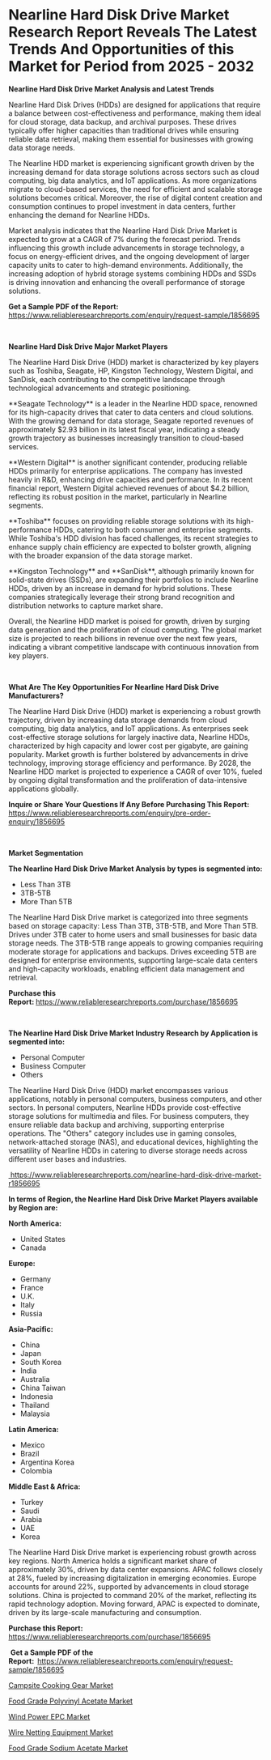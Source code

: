 <p><h1>Nearline Hard Disk Drive Market Research Report Reveals The Latest Trends And Opportunities of this Market for Period from 2025 - 2032</h1></p><p><strong>Nearline Hard Disk Drive Market Analysis and Latest Trends</strong></p>
<p><p>Nearline Hard Disk Drives (HDDs) are designed for applications that require a balance between cost-effectiveness and performance, making them ideal for cloud storage, data backup, and archival purposes. These drives typically offer higher capacities than traditional drives while ensuring reliable data retrieval, making them essential for businesses with growing data storage needs.</p><p>The Nearline HDD market is experiencing significant growth driven by the increasing demand for data storage solutions across sectors such as cloud computing, big data analytics, and IoT applications. As more organizations migrate to cloud-based services, the need for efficient and scalable storage solutions becomes critical. Moreover, the rise of digital content creation and consumption continues to propel investment in data centers, further enhancing the demand for Nearline HDDs.</p><p>Market analysis indicates that the Nearline Hard Disk Drive Market is expected to grow at a CAGR of 7% during the forecast period. Trends influencing this growth include advancements in storage technology, a focus on energy-efficient drives, and the ongoing development of larger capacity units to cater to high-demand environments. Additionally, the increasing adoption of hybrid storage systems combining HDDs and SSDs is driving innovation and enhancing the overall performance of storage solutions.</p></p>
<p><strong>Get a Sample PDF of the Report:&nbsp;</strong> <a href="https://www.reliableresearchreports.com/enquiry/request-sample/1856695?utm_campaign=31&utm_medium=2&utm_source=Github&utm_content=ia&utm_term=08012025&utm_id=nearline-hard-disk-drive">https://www.reliableresearchreports.com/enquiry/request-sample/1856695</a></p>
<p>&nbsp;</p>
<p><strong>Nearline Hard Disk Drive Major Market Players</strong></p>
<p><p>The Nearline Hard Disk Drive (HDD) market is characterized by key players such as Toshiba, Seagate, HP, Kingston Technology, Western Digital, and SanDisk, each contributing to the competitive landscape through technological advancements and strategic positioning.</p><p>**Seagate Technology** is a leader in the Nearline HDD space, renowned for its high-capacity drives that cater to data centers and cloud solutions. With the growing demand for data storage, Seagate reported revenues of approximately $2.93 billion in its latest fiscal year, indicating a steady growth trajectory as businesses increasingly transition to cloud-based services.</p><p>**Western Digital** is another significant contender, producing reliable HDDs primarily for enterprise applications. The company has invested heavily in R&D, enhancing drive capacities and performance. In its recent financial report, Western Digital achieved revenues of about $4.2 billion, reflecting its robust position in the market, particularly in Nearline segments.</p><p>**Toshiba** focuses on providing reliable storage solutions with its high-performance HDDs, catering to both consumer and enterprise segments. While Toshiba's HDD division has faced challenges, its recent strategies to enhance supply chain efficiency are expected to bolster growth, aligning with the broader expansion of the data storage market.</p><p>**Kingston Technology** and **SanDisk**, although primarily known for solid-state drives (SSDs), are expanding their portfolios to include Nearline HDDs, driven by an increase in demand for hybrid solutions. These companies strategically leverage their strong brand recognition and distribution networks to capture market share.</p><p>Overall, the Nearline HDD market is poised for growth, driven by surging data generation and the proliferation of cloud computing. The global market size is projected to reach billions in revenue over the next few years, indicating a vibrant competitive landscape with continuous innovation from key players.</p></p>
<p>&nbsp;</p>
<p><strong>What Are The Key Opportunities For Nearline Hard Disk Drive Manufacturers?</strong></p>
<p><p>The Nearline Hard Disk Drive (HDD) market is experiencing a robust growth trajectory, driven by increasing data storage demands from cloud computing, big data analytics, and IoT applications. As enterprises seek cost-effective storage solutions for largely inactive data, Nearline HDDs, characterized by high capacity and lower cost per gigabyte, are gaining popularity. Market growth is further bolstered by advancements in drive technology, improving storage efficiency and performance. By 2028, the Nearline HDD market is projected to experience a CAGR of over 10%, fueled by ongoing digital transformation and the proliferation of data-intensive applications globally.</p></p>
<p><strong>Inquire or Share Your Questions If Any Before Purchasing This Report:</strong> <a href="https://www.reliableresearchreports.com/enquiry/pre-order-enquiry/1856695?utm_campaign=31&utm_medium=2&utm_source=Github&utm_content=ia&utm_term=08012025&utm_id=nearline-hard-disk-drive">https://www.reliableresearchreports.com/enquiry/pre-order-enquiry/1856695</a></p>
<p>&nbsp;</p>
<p><strong>Market Segmentation</strong></p>
<p><strong>The Nearline Hard Disk Drive Market Analysis by types is segmented into:</strong></p>
<p><ul><li>Less Than 3TB</li><li>3TB-5TB</li><li>More Than 5TB</li></ul></p>
<p><p>The Nearline Hard Disk Drive market is categorized into three segments based on storage capacity: Less Than 3TB, 3TB-5TB, and More Than 5TB. Drives under 3TB cater to home users and small businesses for basic data storage needs. The 3TB-5TB range appeals to growing companies requiring moderate storage for applications and backups. Drives exceeding 5TB are designed for enterprise environments, supporting large-scale data centers and high-capacity workloads, enabling efficient data management and retrieval.</p></p>
<p><strong>Purchase this Report:&nbsp;</strong><a href="https://www.reliableresearchreports.com/purchase/1856695?utm_campaign=31&utm_medium=2&utm_source=Github&utm_content=ia&utm_term=08012025&utm_id=nearline-hard-disk-drive">https://www.reliableresearchreports.com/purchase/1856695</a></p>
<p>&nbsp;</p>
<p><strong>The Nearline Hard Disk Drive Market Industry Research by Application is segmented into:</strong></p>
<p><ul><li>Personal Computer</li><li>Business Computer</li><li>Others</li></ul></p>
<p><p>The Nearline Hard Disk Drive (HDD) market encompasses various applications, notably in personal computers, business computers, and other sectors. In personal computers, Nearline HDDs provide cost-effective storage solutions for multimedia and files. For business computers, they ensure reliable data backup and archiving, supporting enterprise operations. The "Others" category includes use in gaming consoles, network-attached storage (NAS), and educational devices, highlighting the versatility of Nearline HDDs in catering to diverse storage needs across different user bases and industries.</p></p>
<p><a href="https://www.reliableresearchreports.com/nearline-hard-disk-drive-market-r1856695?utm_campaign=31&utm_medium=2&utm_source=Github&utm_content=ia&utm_term=08012025&utm_id=nearline-hard-disk-drive">&nbsp;https://www.reliableresearchreports.com/nearline-hard-disk-drive-market-r1856695</a></p>
<p><strong>In terms of Region, the Nearline Hard Disk Drive Market Players available by Region are:</strong></p>
<p>
    <p> <strong> North America: </strong>
        <ul>
            <li>United States</li>
            <li>Canada</li>
        </ul>
        </p> 
    <p> <strong> Europe: </strong>
        <ul>
            <li>Germany</li>
            <li>France</li>
            <li>U.K.</li>
            <li>Italy</li>
            <li>Russia</li>
        </ul>
        </p> 
    <p> <strong> Asia-Pacific: </strong>
        <ul>
            <li>China</li>
            <li>Japan</li>
            <li>South Korea</li>
            <li>India</li>
            <li>Australia</li>
            <li>China Taiwan</li>
            <li>Indonesia</li>
            <li>Thailand</li>
            <li>Malaysia</li>
        </ul>
        </p> 
    <p> <strong> Latin America: </strong>
        <ul>
            <li>Mexico</li>
            <li>Brazil</li>
            <li>Argentina Korea</li>
            <li>Colombia</li>
        </ul>
        </p> 
    <p> <strong> Middle East & Africa: </strong>
        <ul>
            <li>Turkey</li>
            <li>Saudi</li>
            <li>Arabia</li>
            <li>UAE</li>
            <li>Korea</li>
        </ul>
    </p>
    </p>
<p><p>The Nearline Hard Disk Drive market is experiencing robust growth across key regions. North America holds a significant market share of approximately 30%, driven by data center expansions. APAC follows closely at 28%, fueled by increasing digitalization in emerging economies. Europe accounts for around 22%, supported by advancements in cloud storage solutions. China is projected to command 20% of the market, reflecting its rapid technology adoption. Moving forward, APAC is expected to dominate, driven by its large-scale manufacturing and consumption.</p></p>
<p><strong>Purchase this Report: </strong><a href="https://www.reliableresearchreports.com/purchase/1856695?utm_campaign=31&utm_medium=2&utm_source=Github&utm_content=ia&utm_term=08012025&utm_id=nearline-hard-disk-drive">https://www.reliableresearchreports.com/purchase/1856695</a></p>
<p>&nbsp;<strong>Get a Sample PDF of the Report:&nbsp;&nbsp;</strong><a href="https://www.reliableresearchreports.com/enquiry/request-sample/1856695?utm_campaign=31&utm_medium=2&utm_source=Github&utm_content=ia&utm_term=08012025&utm_id=nearline-hard-disk-drive">https://www.reliableresearchreports.com/enquiry/request-sample/1856695</a></p>
<p><strong></strong></p>
<p><p><a href="https://www.linkedin.com/pulse/campsite-cooking-gear-market-growth-forecast-20252032-nxvxf?utm_campaign=31&utm_medium=2&utm_source=Github&utm_content=ia&utm_term=08012025&utm_id=nearline-hard-disk-drive">Campsite Cooking Gear Market</a></p><p><a href="https://www.linkedin.com/pulse/food-grade-polyvinyl-acetate-market-forecast-global-trends-analysis-from-wutff?utm_campaign=31&utm_medium=2&utm_source=Github&utm_content=ia&utm_term=08012025&utm_id=nearline-hard-disk-drive">Food Grade Polyvinyl Acetate Market</a></p><p><a href="https://github.com/juniordelafrance/Market-Research-Report-List-5/blob/main/wind-power-epc-market.md?utm_campaign=31&utm_medium=2&utm_source=Github&utm_content=ia&utm_term=08012025&utm_id=nearline-hard-disk-drive">Wind Power EPC Market</a></p><p><a href="https://github.com/MonroeBullock54/Market-Research-Report-List-1/blob/main/wire-netting-equipment-market.md?utm_campaign=31&utm_medium=2&utm_source=Github&utm_content=ia&utm_term=08012025&utm_id=nearline-hard-disk-drive">Wire Netting Equipment Market</a></p><p><a href="https://www.linkedin.com/pulse/comprehensive-report-food-grade-sodium-acetate-market-types-applications-dovbf?utm_campaign=31&utm_medium=2&utm_source=Github&utm_content=ia&utm_term=08012025&utm_id=nearline-hard-disk-drive">Food Grade Sodium Acetate Market</a></p></p>